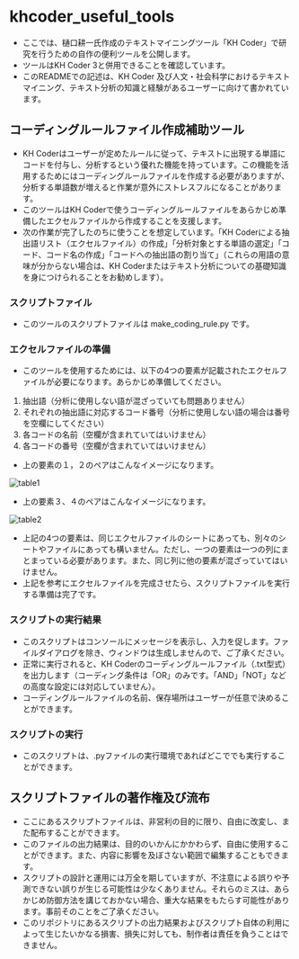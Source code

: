 # khcoder_useful_tools
- ここでは、樋口耕一氏作成のテキストマイニングツール「KH Coder」で研究を行うための自作の便利ツールを公開します。
- ツールはKH Coder 3と併用できることを確認しています。
- このREADMEでの記述は、KH Coder 及び人文・社会科学におけるテキストマイニング、テキスト分析の知識と経験があるユーザーに向けて書かれています。

## コーディングルールファイル作成補助ツール
- KH Coderはユーザーが定めたルールに従って、テキストに出現する単語にコードを付与し、分析するという優れた機能を持っています。この機能を活用するためにはコーディングルールファイルを作成する必要がありますが、分析する単語数が増えると作業が意外にストレスフルになることがあります。
- このツールはKH Coderで使うコーディングルールファイルをあらかじめ準備したエクセルファイルから作成することを支援します。
- 次の作業が完了したのちに使うことを想定しています。「KH Coderによる抽出語リスト（エクセルファイル）の作成」「分析対象とする単語の選定」「コード、コード名の作成」「コードへの抽出語の割り当て」（これらの用語の意味が分からない場合は、KH Coderまたはテキスト分析についての基礎知識を身につけられることをお勧めします）。
### スクリプトファイル
- このツールのスクリプトファイルは make_coding_rule.py です。
### エクセルファイルの準備
- このツールを使用するためには、以下の4つの要素が記載されたエクセルファイルが必要になります。あらかじめ準備してください。
1. 抽出語（分析に使用しない語が混ざっていても問題ありません）
2. それぞれの抽出語に対応するコード番号（分析に使用しない語の場合は番号を空欄にしてください）
3. 各コードの名前（空欄が含まれていてはいけません）
4. 各コードの番号（空欄が含まれていてはいけません）

- 上の要素の１，２のペアはこんなイメージになります。

![table1](https://user-images.githubusercontent.com/71582166/130348804-a912fd85-70d3-4f96-b801-ff1f693ed8f7.jpg)

- 上の要素３、４のペアはこんなイメージになります。

![table2](https://user-images.githubusercontent.com/71582166/130348982-82d28b06-4cbc-4c99-803f-e0bf2d0c42ea.jpg)

- 上記の4つの要素は、同じエクセルファイルのシートにあっても、別々のシートやファイルにあっても構いません。ただし、一つの要素は一つの列にまとまっている必要があります。また、同じ列に他の要素が混ざっていてはいけません。
- 上記を参考にエクセルファイルを完成させたら、スクリプトファイルを実行する準備は完了です。
### スクリプトの実行結果
- このスクリプトはコンソールにメッセージを表示し、入力を促します。ファイルダイアログを除き、ウィンドウは生成しませんので、ご了承ください。
- 正常に実行されると、KH Coderのコーディングルールファイル（.txt型式）を出力します（コーディング条件は「OR」のみです。「AND」「NOT」などの高度な設定には対応していません）。
- コーディングルールファイルの名前、保存場所はユーザーが任意で決めることができます。
### スクリプトの実行
- このスクリプトは、.pyファイルの実行環境であればどこででも実行することができます。



## スクリプトファイルの著作権及び流布  
- ここにあるスクリプトファイルは、非営利の目的に限り、自由に改変し、また配布することができます。
- このファイルの出力結果は、目的のいかんにかかわらず、自由に使用することができます。また、内容に影響を及ぼさない範囲で編集することもできます。  
- スクリプトの設計と運用には万全を期していますが、不注意による誤りや予測できない誤りが生じる可能性は少なくありません。それらのミスは、あらかじめ防御方法を講じておかない場合、重大な結果をもたらす可能性があります。事前そのことをご了承ください。  
- このリポジトリにあるスクリプトの出力結果およびスクリプト自体の利用によって生じたいかなる損害、損失に対しても、制作者は責任を負うことはできません。
